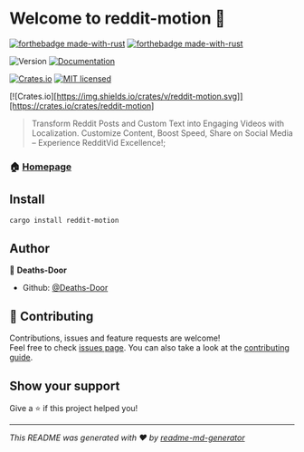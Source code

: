 # Welcome to reddit-motion 👋

[![forthebadge made-with-rust](http://ForTheBadge.com/images/badges/made-with-rust.svg)](https://www.rust-lang.org/)
[![forthebadge made-with-rust](http://ForTheBadge.com/images/badges/made-with-rust.svg)](https://www.rust-lang.org/)



<p>
  <img alt="Version" src="https://img.shields.io/badge/version- 0.1.0-blue.svg?cacheSeconds=2592000" />
  <a href="https://docs.rs/reddit-motion" target="_blank">
    <img alt="Documentation" src="https://img.shields.io/badge/documentation-yes-brightgreen.svg" />
  </a>
</p>

[![Crates.io][crates-badge]][crates-url]
[![MIT licensed][mit-badge]][mit-url]

[crates-badge]: https://img.shields.io/crates/v/reddit-motion.svg
[crates-url]: https://crates.io/crates/reddit-motion
[mit-badge]: https://img.shields.io/badge/license-MIT-blue.svg
[mit-url]: https://github.com/cgbur/badge-maker/blob/master/LICENSE

[![Crates.io][https://img.shields.io/crates/v/reddit-motion.svg]][https://crates.io/crates/reddit-motion]


> Transform Reddit Posts and Custom Text into Engaging Videos with Localization. Customize Content, Boost Speed, Share on Social Media – Experience RedditVid Excellence!;

### 🏠 [Homepage](&#34;https://github.com/Deaths-Door/reddit-motion/tree/main/src)

## Install

```sh
cargo install reddit-motion
```

## Author

👤 **Deaths-Door**

* Github: [@Deaths-Door](https://github.com/Deaths-Door)

## 🤝 Contributing

Contributions, issues and feature requests are welcome!<br />Feel free to check [issues page](https://docs.rs/reddit-motion). You can also take a look at the [contributing guide](asd).

## Show your support

Give a ⭐️ if this project helped you!

***
_This README was generated with ❤️ by [readme-md-generator](https://github.com/kefranabg/readme-md-generator)_